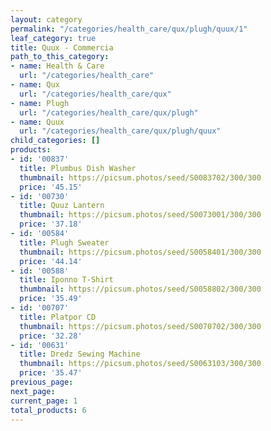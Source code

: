 ```yaml
---
layout: category
permalink: "/categories/health_care/qux/plugh/quux/1"
leaf_category: true
title: Quux - Commercia
path_to_this_category:
- name: Health & Care
  url: "/categories/health_care"
- name: Qux
  url: "/categories/health_care/qux"
- name: Plugh
  url: "/categories/health_care/qux/plugh"
- name: Quux
  url: "/categories/health_care/qux/plugh/quux"
child_categories: []
products:
- id: '00837'
  title: Plumbus Dish Washer
  thumbnail: https://picsum.photos/seed/S0083702/300/300
  price: '45.15'
- id: '00730'
  title: Quuz Lantern
  thumbnail: https://picsum.photos/seed/S0073001/300/300
  price: '37.18'
- id: '00584'
  title: Plugh Sweater
  thumbnail: https://picsum.photos/seed/S0058401/300/300
  price: '44.14'
- id: '00588'
  title: Iponno T-Shirt
  thumbnail: https://picsum.photos/seed/S0058802/300/300
  price: '35.49'
- id: '00707'
  title: Platpor CD
  thumbnail: https://picsum.photos/seed/S0070702/300/300
  price: '32.28'
- id: '00631'
  title: Dredz Sewing Machine
  thumbnail: https://picsum.photos/seed/S0063103/300/300
  price: '35.47'
previous_page: 
next_page: 
current_page: 1
total_products: 6
---
```

